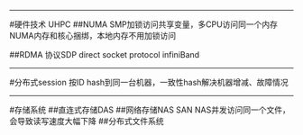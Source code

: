 


---
#硬件技术
UHPC
##NUMA
SMP加锁访问共享变量，多CPU访问同一个内存
NUMA内存和核心捆绑，本地内存不用加锁访问

##RDMA
协议SDP direct socket protocol
infiniBand



---
#分布式session
按ID hash到同一台机器，一致性hash解决机器增减、故障情况


----
#存储系统
##直连式存储DAS
##网络存储NAS SAN
NAS并发访问同一个文件，会导致读写速度大幅下降
##分布式文件系统





